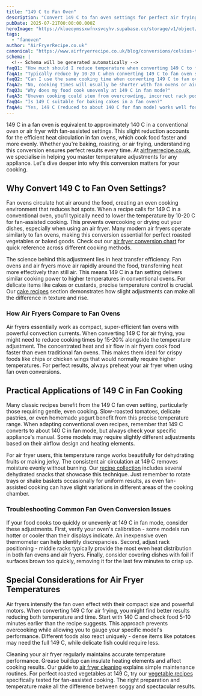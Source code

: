 ```yaml
---
title: "149 C to Fan Oven"
description: "Convert 149 C to fan oven settings for perfect air frying. Learn temperature equivalents, adjustments, and cooking tips for your favourite recipes."
pubDate: 2025-07-21T00:00:00.000Z
heroImage: "https://klueoymssxwfnxsvcyhv.supabase.co/storage/v1/object/public/Shmucket/149-c-to-fan-oven.png"
tags:
  - "fanoven"
author: "AirFryerRecipe.co.uk"
canonical: "https://www.airfryerrecipe.co.uk/blog/conversions/celsius-to-fan-oven/149-c-to-fan-oven"
schema: |
  <!-- Schema will be generated automatically -->
faqQ1: "How much should I reduce temperature when converting 149 C to fan oven?"
faqA1: "Typically reduce by 10-20 C when converting 149 C to fan oven settings. For most recipes, 140 C in a fan oven or air fryer will give similar results to 149 C in a conventional oven. Always check food earlier than the recipe suggests as fan cooking is faster."
faqQ2: "Can I use the same cooking time when converting 149 C to fan oven?"
faqA2: "No, cooking times will usually be shorter with fan ovens or air fryers. Reduce cooking time by 15-20% when using fan settings at 149 C equivalent temperatures. Check food 5-10 minutes before the original recipe's suggested time to prevent overcooking."
faqQ3: "Why does my food cook unevenly at 149 C in fan mode?"
faqA3: "Uneven cooking could stem from overcrowding, incorrect rack positioning, or appliance calibration issues. Ensure proper air circulation by not overfilling trays, use middle racks, and consider rotating dishes halfway through cooking. An oven thermometer can verify your appliance's actual temperature."
faqQ4: "Is 149 C suitable for baking cakes in a fan oven?"
faqA4: "Yes, 149 C (reduced to about 140 C for fan mode) works well for delicate cakes. The even heat distribution helps prevent doming or uneven browning. However, some dense cakes might need slightly higher temperatures - always follow recipes specifically developed for fan ovens or air fryers for best results."
---
```

<p>149 C in a fan oven is equivalent to approximately 140 C in a conventional oven or air fryer with fan-assisted settings. This slight reduction accounts for the efficient heat circulation in fan ovens, which cook food faster and more evenly. Whether you're baking, roasting, or air frying, understanding this conversion ensures perfect results every time. At <a href=https://www.airfryerrecipe.co.uk>airfryerrecipe.co.uk</a>, we specialise in helping you master temperature adjustments for any appliance. Let's dive deeper into why this conversion matters for your cooking.</p>

<h2>Why Convert 149 C to Fan Oven Settings?</h2>
<p>Fan ovens circulate hot air around the food, creating an even cooking environment that reduces hot spots. When a recipe calls for 149 C in a conventional oven, you'll typically need to lower the temperature by 10-20 C for fan-assisted cooking. This prevents overcooking or drying out your dishes, especially when using an air fryer. Many modern air fryers operate similarly to fan ovens, making this conversion essential for perfect roasted vegetables or baked goods. Check out our <a href=https://www.airfryerrecipe.co.uk/air-fryer-conversion-chart>air fryer conversion chart</a> for quick reference across different cooking methods.</p>

<p>The science behind this adjustment lies in heat transfer efficiency. Fan ovens and air fryers move air rapidly around the food, transferring heat more effectively than still air. This means 149 C in a fan setting delivers similar cooking power to higher temperatures in conventional ovens. For delicate items like cakes or custards, precise temperature control is crucial. Our <a href=https://www.airfryerrecipe.co.uk/recipe-category/cakes>cake recipes</a> section demonstrates how slight adjustments can make all the difference in texture and rise.</p>

<h3>How Air Fryers Compare to Fan Ovens</h3>
<p>Air fryers essentially work as compact, super-efficient fan ovens with powerful convection currents. When converting 149 C for air frying, you might need to reduce cooking times by 15-20% alongside the temperature adjustment. The concentrated heat and air flow in air fryers cook food faster than even traditional fan ovens. This makes them ideal for crispy foods like chips or chicken wings that would normally require higher temperatures. For perfect results, always preheat your air fryer when using fan oven conversions.</p>

<h2>Practical Applications of 149 C in Fan Cooking</h2>
<p>Many classic recipes benefit from the 149 C fan oven setting, particularly those requiring gentle, even cooking. Slow-roasted tomatoes, delicate pastries, or even homemade yogurt benefit from this precise temperature range. When adapting conventional oven recipes, remember that 149 C converts to about 140 C in fan mode, but always check your specific appliance's manual. Some models may require slightly different adjustments based on their airflow design and heating elements.</p>

<p>For air fryer users, this temperature range works beautifully for dehydrating fruits or making jerky. The consistent air circulation at 149 C removes moisture evenly without burning. Our <a href=https://www.airfryerrecipe.co.uk/recipes>recipe collection</a> includes several dehydrated snacks that showcase this technique. Just remember to rotate trays or shake baskets occasionally for uniform results, as even fan-assisted cooking can have slight variations in different areas of the cooking chamber.</p>

<h3>Troubleshooting Common Fan Oven Conversion Issues</h3>
<p>If your food cooks too quickly or unevenly at 149 C in fan mode, consider these adjustments. First, verify your oven's calibration - some models run hotter or cooler than their displays indicate. An inexpensive oven thermometer can help identify discrepancies. Second, adjust rack positioning - middle racks typically provide the most even heat distribution in both fan ovens and air fryers. Finally, consider covering dishes with foil if surfaces brown too quickly, removing it for the last few minutes to crisp up.</p>

<h2>Special Considerations for Air Fryer Temperatures</h2>
<p>Air fryers intensify the fan oven effect with their compact size and powerful motors. When converting 149 C for air frying, you might find better results reducing both temperature and time. Start with 140 C and check food 5-10 minutes earlier than the recipe suggests. This approach prevents overcooking while allowing you to gauge your specific model's performance. Different foods also react uniquely - dense items like potatoes may need the full 149 C, while delicate fish could require less.</p>

<p>Cleaning your air fryer regularly maintains accurate temperature performance. Grease buildup can insulate heating elements and affect cooking results. Our guide to <a href=https://www.airfryerrecipe.co.uk/air-fryer-cleaner>air fryer cleaning</a> explains simple maintenance routines. For perfect roasted vegetables at 149 C, try our <a href=https://www.airfryerrecipe.co.uk/recipe-category/vegetables>vegetable recipes</a> specifically tested for fan-assisted cooking. The right preparation and temperature make all the difference between soggy and spectacular results.</p>
